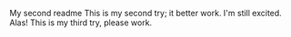 My second readme
This is my second try; it better work.
I'm still excited.
Alas! This is my third try, please work.
